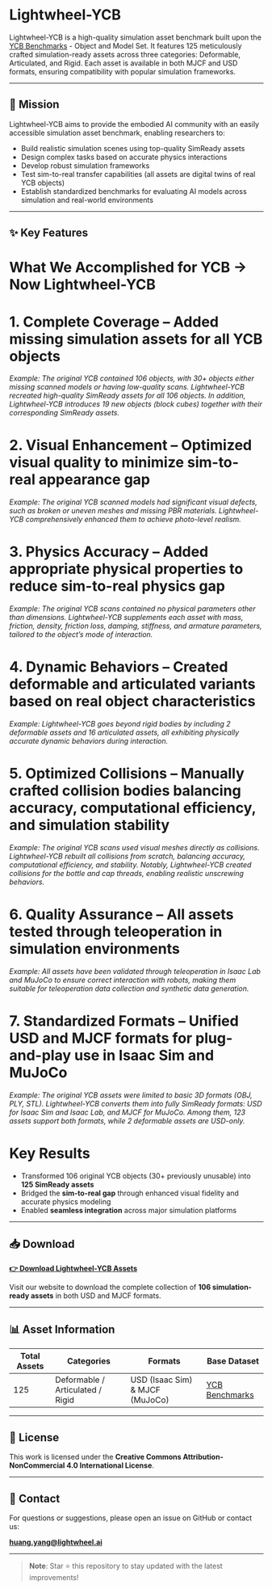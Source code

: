 # Lightwheel-YCB

Lightwheel-YCB is a high-quality simulation asset benchmark built upon the [YCB Benchmarks](http://www.ycbbenchmarks.com/) - Object and Model Set. It features 125 meticulously crafted simulation-ready assets across three categories: Deformable, Articulated, and Rigid. Each asset is available in both MJCF and USD formats, ensuring compatibility with popular simulation frameworks.

---

## 🎯 Mission

Lightwheel-YCB aims to provide the embodied AI community with an easily accessible simulation asset benchmark, enabling researchers to:

- Build realistic simulation scenes using top-quality SimReady assets
- Design complex tasks based on accurate physics interactions
- Develop robust simulation frameworks
- Test sim-to-real transfer capabilities (all assets are digital twins of real YCB objects)
- Establish standardized benchmarks for evaluating AI models across simulation and real-world environments

---

## ✨ Key Features

# What We Accomplished for YCB → Now Lightwheel-YCB  

# 1. Complete Coverage – Added missing simulation assets for all YCB objects  
*Example: The original YCB contained 106 objects, with 30+ objects either missing scanned models or having low-quality scans. Lightwheel-YCB recreated high-quality SimReady assets for all 106 objects. In addition, Lightwheel-YCB introduces 19 new objects (block cubes) together with their corresponding SimReady assets.*  

# 2. Visual Enhancement – Optimized visual quality to minimize sim-to-real appearance gap  
*Example: The original YCB scanned models had significant visual defects, such as broken or uneven meshes and missing PBR materials. Lightwheel-YCB comprehensively enhanced them to achieve photo-level realism.*  

# 3. Physics Accuracy – Added appropriate physical properties to reduce sim-to-real physics gap  
*Example: The original YCB scans contained no physical parameters other than dimensions. Lightwheel-YCB supplements each asset with mass, friction, density, friction loss, damping, stiffness, and armature parameters, tailored to the object’s mode of interaction.*  

# 4. Dynamic Behaviors – Created deformable and articulated variants based on real object characteristics  
*Example: Lightwheel-YCB goes beyond rigid bodies by including 2 deformable assets and 16 articulated assets, all exhibiting physically accurate dynamic behaviors during interaction.*  

# 5. Optimized Collisions – Manually crafted collision bodies balancing accuracy, computational efficiency, and simulation stability  
*Example: The original YCB scans used visual meshes directly as collisions. Lightwheel-YCB rebuilt all collisions from scratch, balancing accuracy, computational efficiency, and stability. Notably, Lightwheel-YCB created collisions for the bottle and cap threads, enabling realistic unscrewing behaviors.*  

# 6. Quality Assurance – All assets tested through teleoperation in simulation environments  
*Example: All assets have been validated through teleoperation in Isaac Lab and MuJoCo to ensure correct interaction with robots, making them suitable for teleoperation data collection and synthetic data generation.*  

# 7. Standardized Formats – Unified USD and MJCF formats for plug-and-play use in Isaac Sim and MuJoCo  
*Example: The original YCB assets were limited to basic 3D formats (OBJ, PLY, STL). Lightwheel-YCB converts them into fully SimReady formats: USD for Isaac Sim and Isaac Lab, and MJCF for MuJoCo. Among them, 123 assets support both formats, while 2 deformable assets are USD-only.*  

# Key Results
- Transformed 106 original YCB objects (30+ previously unusable) into **125 SimReady assets**  
- Bridged the **sim-to-real gap** through enhanced visual fidelity and accurate physics modeling  
- Enabled **seamless integration** across major simulation platforms  


---

## 📥 Download

**[👉 Download Lightwheel-YCB Assets](https://lightwheel.ai/)**  

Visit our website to download the complete collection of **106 simulation-ready assets** in both USD and MJCF formats.

---

## 📊 Asset Information

| **Total Assets** | **Categories** | **Formats** | **Base Dataset** |
|------------------|----------------|--------------|-------------------|
| 125 | Deformable / Articulated / Rigid | USD (Isaac Sim) & MJCF (MuJoCo) | [YCB Benchmarks](http://www.ycbbenchmarks.com/) |

---

## 📄 License

This work is licensed under the **Creative Commons Attribution-NonCommercial 4.0 International License**.

---

## 📧 Contact

For questions or suggestions, please open an issue on GitHub or contact us:

**huang.yang@lightwheel.ai**

---

> **Note**: Star ⭐ this repository to stay updated with the latest improvements!

